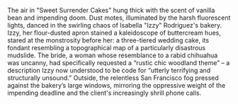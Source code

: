 The air in "Sweet Surrender Cakes" hung thick with the scent of vanilla bean and impending doom.  Dust motes, illuminated by the harsh fluorescent lights, danced in the swirling chaos of Isabella "Izzy" Rodriguez's bakery.  Izzy, her flour-dusted apron stained a kaleidoscope of buttercream hues, stared at the monstrosity before her: a three-tiered wedding cake, its fondant resembling a topographical map of a particularly disastrous mudslide.  The bride, a woman whose resemblance to a rabid chihuahua was uncanny, had specifically requested a “rustic chic woodland theme” – a description Izzy now understood to be code for “utterly terrifying and structurally unsound.”  Outside, the relentless San Francisco fog pressed against the bakery’s large windows, mirroring the oppressive weight of the impending deadline and the client's increasingly shrill phone calls.

